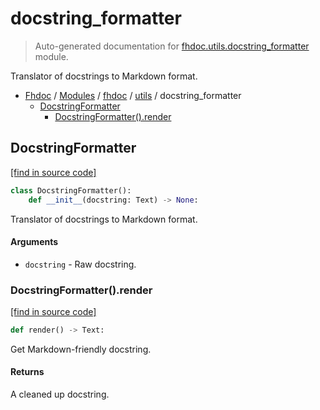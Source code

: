# docstring_formatter

> Auto-generated documentation for [fhdoc.utils.docstring_formatter](../../../fhdoc/utils/docstring_formatter.py) module.

Translator of docstrings to Markdown format.

- [Fhdoc](../../README.md#fhdoc-index) / [Modules](../../README.md#fhdoc-modules) / [fhdoc](../index.md#fhdoc) / [utils](index.md#utils) / docstring_formatter
    - [DocstringFormatter](#docstringformatter)
        - [DocstringFormatter().render](#docstringformatterrender)

## DocstringFormatter

[[find in source code]](../../../fhdoc/utils/docstring_formatter.py#L13)

```python
class DocstringFormatter():
    def __init__(docstring: Text) -> None:
```

Translator of docstrings to Markdown format.

#### Arguments

- `docstring` - Raw docstring.

### DocstringFormatter().render

[[find in source code]](../../../fhdoc/utils/docstring_formatter.py#L63)

```python
def render() -> Text:
```

Get Markdown-friendly docstring.

#### Returns

A cleaned up docstring.
